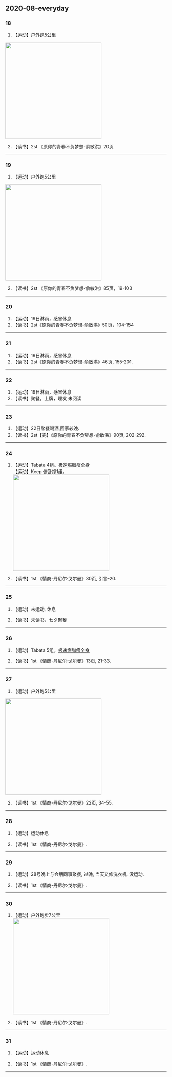## 2020-08-everyday
### 18
1. 【运动】户外跑5公里   <br/>
<img width="300" src="https://github.com/guyuetftb/guyue-everyday/blob/master/img/2020/2020-08-18-running.jpeg"/>

2. 【读书】2st 《原你的青春不负梦想-俞敏洪》20页  <br/>
--------------------------------------------


### 19
1. 【运动】户外跑5公里   <br/>
<img width="300" src="https://github.com/guyuetftb/guyue-everyday/blob/master/img/2020/2020-08-19-running.jpeg"/>

2. 【读书】2st 《原你的青春不负梦想-俞敏洪》85页，19-103  <br/>
--------------------------------------------


### 20
1. 【运动】19日淋雨，感冒休息   <br/>
2. 【读书】2st《原你的青春不负梦想-俞敏洪》50页，104-154  <br/>
--------------------------------------------


### 21
1. 【运动】19日淋雨，感冒休息   <br/>
2. 【读书】2st《原你的青春不负梦想-俞敏洪》46页, 155-201.  <br/>
--------------------------------------------


### 22
1. 【运动】19日淋雨，感冒休息   <br/>
2. 【读书】聚餐，上牌，理发 未阅读 <br/>
--------------------------------------------


### 23
1. 【运动】22日聚餐喝酒,回家较晚.   <br/>
2. 【读书】2st【完】《原你的青春不负梦想-俞敏洪》90页, 202-292.  <br/>
--------------------------------------------


### 24
1. 【运动】Tabata 4组。[极速燃脂瘦全身](http://xhslink.com/Nj66y) <br/>
   【运动】Keep 俯卧撑1组。<br/>
   <img width="300" src="https://github.com/guyuetftb/guyue-everyday/blob/master/img/2020/2020-08-24-tabata.jpeg"/>
   
2. 【读书】1st 《情商-丹尼尔·戈尔曼》30页, 引言-20.  <br/>
--------------------------------------------

### 25
1. 【运动】未运动, 休息 <br/>
   
2. 【读书】未读书，七夕聚餐 <br/>
--------------------------------------------


### 26
1. 【运动】Tabata 5组。[极速燃脂瘦全身](http://xhslink.com/Nj66y) <br/>
   
2. 【读书】1st 《情商-丹尼尔·戈尔曼》13页, 21-33.  <br/>
--------------------------------------------


### 27
1. 【运动】户外跑5公里 <br/>
<img width="300" src="https://github.com/guyuetftb/guyue-everyday/blob/master/img/2020/2020-08-27-running.jpeg"/>
   
2. 【读书】1st 《情商-丹尼尔·戈尔曼》22页, 34-55. <br/>
--------------------------------------------


### 28
1. 【运动】运动休息 <br/>
   
2. 【读书】1st 《情商-丹尼尔·戈尔曼》. <br/>
--------------------------------------------


### 29
1. 【运动】28号晚上与会朋同事聚餐, 过晚, 当天又修洗衣机, 没运动. <br/>
   
2. 【读书】1st 《情商-丹尼尔·戈尔曼》. <br/>
--------------------------------------------


### 30
1. 【运动】户外跑步7公里 <br/>
   <img width="300" src="https://github.com/guyuetftb/guyue-everyday/blob/master/img/2020/2020-08-30-running.jpeg"/>
   
2. 【读书】1st 《情商-丹尼尔·戈尔曼》. <br/>
--------------------------------------------


### 31
1. 【运动】运动休息 <br/>

2. 【读书】1st 《情商-丹尼尔·戈尔曼》. <br/>
--------------------------------------------
